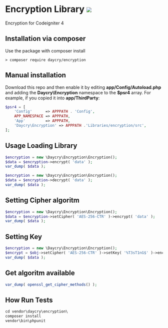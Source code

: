 # Encryption Library [![](https://github.com/daycry/encryption/workflows/PHP%20Tests/badge.svg)](https://github.com/daycry/encryption/actions?query=workflow%3A%22PHP+Tests%22)

Encryption for Codeigniter 4

## Installation via composer

Use the package with composer install

	> composer require daycry/encryption

## Manual installation

Download this repo and then enable it by editing **app/Config/Autoload.php** and adding the **Daycry\Encryption**
namespace to the **$psr4** array. For example, if you copied it into **app/ThirdParty**:

```php
$psr4 = [
    'Config'      => APPPATH . 'Config',
    APP_NAMESPACE => APPPATH,
    'App'         => APPPATH,
    'Daycry\Encryption' => APPPATH .'Libraries/encryption/src',
];
```


## Usage Loading Library

```php
$encryption = new \Daycry\Encryption\Encryption();
$data = $encryption->encrypt( 'data' );
var_dump( $data );

$encryption = new \Daycry\Encryption\Encryption();
$data = $encryption->decrypt( 'data' );
var_dump( $data );

```

## Setting Cipher algoritm

```php
$encryption = new \Daycry\Encryption\Encryption();
$data = $encryption->setCipher( 'AES-256-CTR' )->encrypt( 'data' );
var_dump( $data );

```

## Setting Key

```php
$encryption = new \Daycry\Encryption\Encryption();
$encrypt = $obj->setCipher( 'AES-256-CTR' )->setKey( '%T3sT1nG$' )->encrypt( 'data', true );
var_dump( $data );

```

## Get algoritm available

```php
var_dump( openssl_get_cipher_methods() );

```

## How Run Tests

```php
cd vendor\daycry\encryption\
composer install
vendor\bin\phpunit

```
